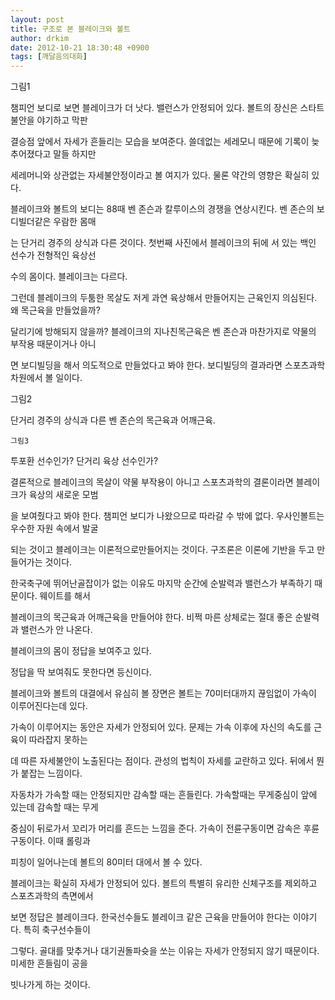 ```yaml
---
layout: post
title: 구조로 본 블레이크와 볼트
author: drkim
date: 2012-10-21 18:30:48 +0900
tags: [깨달음의대화]
---
```


  그림1









  챔피언 보디로 보면 블레이크가 더 낫다. 밸런스가 안정되어 있다. 볼트의 장신은 스타트불안을 야기하고 막판



  결승점 앞에서 자세가 흔들리는 모습을 보여준다. 쓸데없는 세레모니 때문에 기록이 늦추어졌다고 말들 하지만



  세레머니와 상관없는 자세불안정이라고 볼 여지가 있다. 물론 약간의 영향은 확실히 있다.






  블레이크와 볼트의 보디는 88때 벤 존슨과 칼루이스의 경쟁을 연상시킨다. 벤 존슨의 보디빌더같은 우람한 몸매



  는 단거리 경주의 상식과 다른 것이다. 첫번째 사진에서 블레이크의 뒤에 서 있는 백인 선수가 전형적인 육상선



  수의 몸이다. 블레이크는 다르다.






  그런데 블레이크의 두툼한 목살도 저게 과연 육상해서 만들어지는 근육인지 의심된다. 왜 목근육을 만들었을까?



  달리기에 방해되지 않을까? 블레이크의 지나친목근육은 벤 존슨과 마찬가지로 약물의 부작용 때문이거나 아니



  면 보디빌딩을 해서 의도적으로 만들었다고 봐야 한다. 보디빌딩의 결과라면 스포츠과학 차원에서 볼 일이다.












  그림2






  단거리 경주의 상식과 다른 벤 존슨의 목근육과 어깨근육.






  
    그림3
  
  
  



  투포환 선수인가? 단거리 육상 선수인가?












  결론적으로 블레이크의 목살이 약물 부작용이 아니고 스포츠과학의 결론이라면 블레이크가 육상의 새로운 모범



  을 보여줬다고 봐야 한다. 챔피언 보디가 나왔으므로 따라갈 수 밖에 없다. 우사인볼트는 우수한 자원 속에서 발굴



  되는 것이고 블레이크는 이론적으로만들어지는 것이다. 구조론은 이론에 기반을 두고 만들어가는 것이다.






  한국축구에 뛰어난골잡이가 없는 이유도 마지막 순간에 순발력과 밸런스가 부족하기 때문이다. 웨이트를 해서



  블레이크의 목근육과 어깨근육을 만들어야 한다. 비쩍 마른 상체로는 절대 좋은 순발력과 밸런스가 안 나온다.



  블레이크의 몸이 정답을 보여주고 있다.






  정답을 딱 보여줘도 못한다면 등신이다.






  블레이크와 볼트의 대결에서 유심히 볼 장면은 볼트는 70미터대까지 끊임없이 가속이 이루어진다는데 있다.



  가속이 이루어지는 동안은 자세가 안정되어 있다. 문제는 가속 이후에 자신의 속도를 근육이 따라잡지 못하는



  데 따른 자세불안이 노출된다는 점이다. 관성의 법칙이 자세를 교란하고 있다. 뒤에서 뭔가 붙잡는 느낌이다.






  자동차가 가속할 때는 안정되지만 감속할 때는 흔들린다. 가속할때는 무게중심이 앞에 있는데 감속할 때는 무게



  중심이 뒤로가서 꼬리가 머리를 흔드는 느낌을 준다. 가속이 전륜구동이면 감속은 후륜구동이다. 이때 롤링과



  피칭이 일어나는데 볼트의 80미터 대에서 볼 수 있다.






  블레이크는 확실히 자세가 안정되어 있다. 볼트의 특별히 유리한 신체구조를 제외하고 스포츠과학의 측면에서



  보면 정답은 블레이크다. 한국선수들도 블레이크 같은 근육을 만들어야 한다는 이야기다. 특히 축구선수들이



  그렇다. 골대를 맞추거나 대기권돌파슛을 쏘는 이유는 자세가 안정되지 않기 때문이다. 미세한 흔들림이 공을



  빗나가게 하는 것이다.

